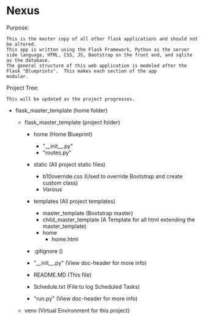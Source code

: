 # Nexus
Purpose:

    This is the master copy of all other flask applications and should not be altered.
    This app is written using the Flask Framework, Python as the server side language, HTML, CSS, JS, Bootstrap on the front end, and sqlite as the database.
    The general structure of this web application is modeled after the Flask "Blueprints".  This makes each section of the app
    modular. 

Project Tree:

    This will be updated as the project progresses.
    
- flask_master_template (home folder)

    - flask_master_template (project folder)
    
        - home (Home Blueprint)
            - "\_\_init__.py"
            - "routes.py"
            
        - static (All project static files)
            - b10override.css (Used to override Bootstrap and create custom class)
            - *Various*
                    
        - templates (All project templates)
            - master_template (Bootstrap master)
            - child_master_template (A Template for all html extending the master_template)
            - home
                - home.html
                
        - .gitignore ()
        
        - "\_\_init__.py" (View doc-header for more info)
        
        - README.MD (This file)
        
        - Schedule.txt (File to log Scheduled Tasks)
        
        - "run.py" (View doc-header for more info)
            
    - venv (Virtual Environment for this project)

    

    

    

    

    
      
    
        
    
